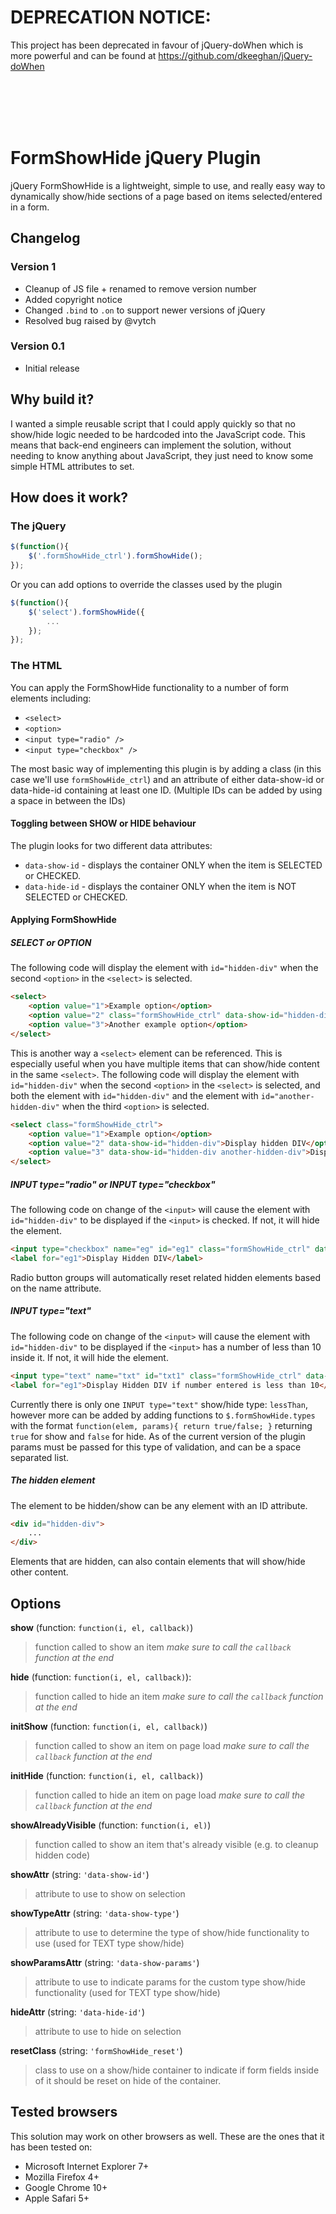 # DEPRECATION NOTICE:
This project has been deprecated in favour of jQuery-doWhen which is more powerful and can be found at https://github.com/dkeeghan/jQuery-doWhen


<br/><br/><br/><br/>


FormShowHide jQuery Plugin
==========================

jQuery FormShowHide is a lightweight, simple to use, and really easy way to dynamically show/hide sections of a page based on items selected/entered in a form.

Changelog
---------
### Version 1 ###
* Cleanup of JS file + renamed to remove version number
* Added copyright notice
* Changed `.bind` to `.on` to support newer versions of jQuery
* Resolved bug raised by @vytch

### Version 0.1 ###
* Initial release

Why build it?
-------------

I wanted a simple reusable script that I could apply quickly so that no show/hide logic needed to be hardcoded into the JavaScript code. This means that back-end engineers can implement the solution, without needing to know anything about JavaScript, they just need to know some simple HTML attributes to set.

How does it work?
-----------------

### The jQuery ###

```javascript
$(function(){
    $('.formShowHide_ctrl').formShowHide();
});
```

Or you can add options to override the classes used by the plugin

```javascript
$(function(){
    $('select').formShowHide({
        ...
    });
});
```

### The HTML ###

You can apply the FormShowHide functionality to a number of form elements including:

* ```<select>```
* ```<option>```
* ```<input type="radio" />```
* ```<input type="checkbox" />```

The most basic way of implementing this plugin is by adding a class (in this case we'll use ```formShowHide_ctrl```) and an attribute of either data-show-id or data-hide-id containing at least one ID. (Multiple IDs can be added by using a space in between the IDs)

#### Toggling between SHOW or HIDE behaviour ####

The plugin looks for two different data attributes:

* ```data-show-id``` - displays the container ONLY when the item is SELECTED or CHECKED.
* ```data-hide-id``` - displays the container ONLY when the item is NOT SELECTED or CHECKED.

#### Applying FormShowHide ####

##### SELECT or OPTION #####

The following code will display the element with ```id="hidden-div"``` when the second ```<option>``` in the ```<select>``` is selected.

```html
<select>
    <option value="1">Example option</option>
    <option value="2" class="formShowHide_ctrl" data-show-id="hidden-div">Display Hidden DIV</option>
    <option value="3">Another example option</option>
</select>
```

This is another way a ```<select>``` element can be referenced. This is especially useful when you have multiple items that can show/hide content in the same ```<select>```. The following code will display the element with ```id="hidden-div"``` when the second ```<option>``` in the ```<select>``` is selected, and both the element with ```id="hidden-div"``` and the element with ```id="another-hidden-div"``` when the third ```<option>``` is selected.

```html
<select class="formShowHide_ctrl">
    <option value="1">Example option</option>
    <option value="2" data-show-id="hidden-div">Display hidden DIV</option>
    <option value="3" data-show-id="hidden-div another-hidden-div">Display Two Hidden DIVs</option>
</select>
```

##### INPUT type="radio" or INPUT type="checkbox" #####

The following code on change of the ```<input>``` will cause the element with ```id="hidden-div"``` to be displayed if the ```<input>``` is checked. If not, it will hide the element.

```html
<input type="checkbox" name="eg" id="eg1" class="formShowHide_ctrl" data-show-id="hidden-div" />
<label for="eg1">Display Hidden DIV</label>
```

Radio button groups will automatically reset related hidden elements based on the name attribute.

##### INPUT type="text" #####

The following code on change of the ```<input>``` will cause the element with ```id="hidden-div"``` to be displayed if the ```<input>``` has a number of less than 10 inside it. If not, it will hide the element.

```html
<input type="text" name="txt" id="txt1" class="formShowHide_ctrl" data-show-id="hidden-div" data-show-type="lessThan" data-show-params="10" />
<label for="eg1">Display Hidden DIV if number entered is less than 10</label>
```

Currently there is only one `INPUT type="text"` show/hide type: `lessThan`, however more can be added by adding functions to `$.formShowHide.types` with the format `function(elem, params){ return true/false; }` returning `true` for show and `false` for hide. As of the current version of the plugin params must be passed for this type of validation, and can be a space separated list. 

##### The hidden element #####

The element to be hidden/show can be any element with an ID attribute.

```html
<div id="hidden-div">
    ...
</div>
```

Elements that are hidden, can also contain elements that will show/hide other content.

Options
-------

**show** (function: `function(i, el, callback)`)
> function called to show an item *make sure to call the `callback` function at the end*

**hide** (function: `function(i, el, callback)`):
> function called to hide an item *make sure to call the `callback` function at the end*

**initShow** (function: `function(i, el, callback)`)
> function called to show an item on page load *make sure to call the `callback` function at the end*

**initHide** (function: `function(i, el, callback)`)
> function called to hide an item on page load *make sure to call the `callback` function at the end*

**showAlreadyVisible** (function: `function(i, el)`)
> function called to show an item that's already visible (e.g. to cleanup hidden code)

**showAttr** (string: `'data-show-id'`)
> attribute to use to show on selection

**showTypeAttr** (string: `'data-show-type'`)
> attribute to use to determine the type of show/hide functionality to use (used for TEXT type show/hide)

**showParamsAttr** (string: `'data-show-params'`)
> attribute to use to indicate params for the custom type show/hide functionality (used for TEXT type show/hide)

**hideAttr** (string: `'data-hide-id'`)
> attribute to use to hide on selection

**resetClass** (string: `'formShowHide_reset'`)
> class to use on a show/hide container to indicate if form fields inside of it should be reset on hide of the container.

Tested browsers
---------------

This solution may work on other browsers as well. These are the ones that it has been tested on:

* Microsoft Internet Explorer 7+
* Mozilla Firefox 4+
* Google Chrome 10+
* Apple Safari 5+